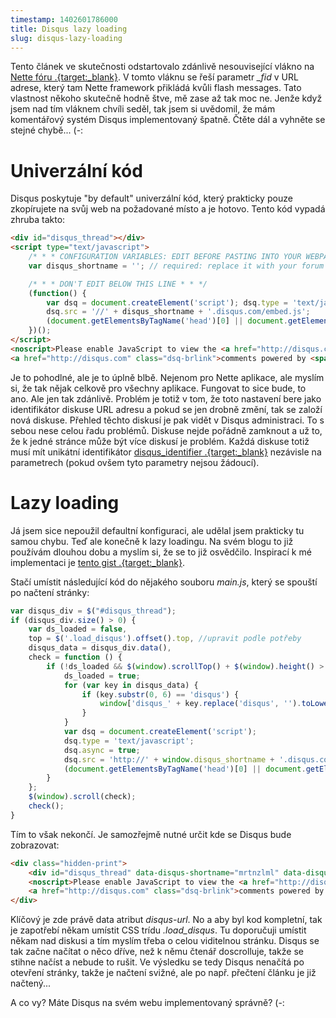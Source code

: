 ```yaml
---
timestamp: 1402601786000
title: Disqus lazy loading
slug: disqus-lazy-loading
---
```

Tento článek ve skutečnosti odstartovalo zdánlivě nesouvisející vlákno na [Nette fóru .{target:_blank}](http://forum.nette.org/cs/19397-ako-sa-zbavit-fid-v-url-ak-sa-nemylim). V tomto vláknu se řeší parametr *_fid* v URL adrese, který tam Nette framework přikládá kvůli flash messages. Tato vlastnost někoho skutečně hodně štve, mě zase až tak moc ne. Jenže když jsem nad tím vláknem chvíli seděl, tak jsem si uvědomil, že mám komentářový systém Disqus implementovaný špatně. Čtěte dál a vyhněte se stejné chybě... (-:

# Univerzální kód

Disqus poskytuje "by default" univerzální kód, který prakticky pouze zkopírujete na svůj web na požadované místo a je hotovo. Tento kód vypadá zhruba takto:

```html
<div id="disqus_thread"></div>
<script type="text/javascript">
    /* * * CONFIGURATION VARIABLES: EDIT BEFORE PASTING INTO YOUR WEBPAGE * * */
    var disqus_shortname = ''; // required: replace it with your forum shortname

    /* * * DON'T EDIT BELOW THIS LINE * * */
    (function() {
        var dsq = document.createElement('script'); dsq.type = 'text/javascript'; dsq.async = true;
        dsq.src = '//' + disqus_shortname + '.disqus.com/embed.js';
        (document.getElementsByTagName('head')[0] || document.getElementsByTagName('body')[0]).appendChild(dsq);
    })();
</script>
<noscript>Please enable JavaScript to view the <a href="http://disqus.com/?ref_noscript">comments powered by Disqus.</a></noscript>
<a href="http://disqus.com" class="dsq-brlink">comments powered by <span class="logo-disqus">Disqus</span></a>
```

Je to pohodlné, ale je to úplně blbě. Nejenom pro Nette aplikace, ale myslím si, že tak nějak celkově pro všechny aplikace. Fungovat to sice bude, to ano. Ale jen tak zdánlivě. Problém je totiž v tom, že toto nastavení bere jako identifikátor diskuse URL adresu a pokud se jen drobně změní, tak se založí nová diskuse. Přehled těchto diskusí je pak vidět v Disqus administraci. To s sebou nese celou řadu problémů. Diskuse nejde pořádně zamknout a už to, že k jedné stránce může být více diskusí je problém. Každá diskuse totiž musí mít unikátní identifikátor [disqus_identifier .{target:_blank}](https://help.disqus.com/customer/portal/articles/472098-javascript-configuration-variables) nezávisle na parametrech (pokud ovšem tyto parametry nejsou žádoucí).

# Lazy loading

Já jsem sice nepoužil defaultní konfiguraci, ale udělal jsem prakticky tu samou chybu. Teď ale konečně k lazy loadingu. Na svém blogu to již používám dlouhou dobu a myslím si, že se to již osvědčilo. Inspirací k mé implementaci je [tento gist .{target:_blank}](https://gist.github.com/omgmog/2310982).

Stačí umístit následující kód do nějakého souboru *main.js*, který se spouští po načtení stránky:

```javascript
var disqus_div = $("#disqus_thread");
if (disqus_div.size() > 0) {
    var ds_loaded = false,
    top = $('.load_disqus').offset().top, //upravit podle potřeby
    disqus_data = disqus_div.data(),
    check = function () {
        if (!ds_loaded && $(window).scrollTop() + $(window).height() > top) {
            ds_loaded = true;
            for (var key in disqus_data) {
                if (key.substr(0, 6) == 'disqus') {
                    window['disqus_' + key.replace('disqus', '').toLowerCase()] = disqus_data[key];
                }
            }
            var dsq = document.createElement('script');
            dsq.type = 'text/javascript';
            dsq.async = true;
            dsq.src = 'http://' + window.disqus_shortname + '.disqus.com/embed.js';
            (document.getElementsByTagName('head')[0] || document.getElementsByTagName('body')[0]).appendChild(dsq);
        }
    };
    $(window).scroll(check);
    check();
}
```

Tím to však nekončí. Je samozřejmě nutné určit kde se Disqus bude zobrazovat:

```html
<div class="hidden-print">
	<div id="disqus_thread" data-disqus-shortname="mrtnzlml" data-disqus-url="{link //this}"></div>
	<noscript>Please enable JavaScript to view the <a href="http://disqus.com/?ref_noscript">comments powered by Disqus.</a></noscript>
	<a href="http://disqus.com" class="dsq-brlink">comments powered by <span class="logo-disqus">Disqus</span></a>
</div>
```

Klíčový je zde právě data atribut *disqus-url*. No a aby byl kod kompletní, tak je zapotřebí někam umístit CSS trídu *.load_disqus*. Tu doporučuji umístit někam nad diskusi a tím myslím třeba o celou viditelnou stránku. Disqus se tak začne načítat o něco dříve, než k němu čtenář doscrolluje, takže se stihne načíst a nebude to rušit. Ve výsledku se tedy Disqus nenačítá po otevření stránky, takže je načtení svižné, ale po např. přečtení článku je již načtený...

A co vy? Máte Disqus na svém webu implementovaný správně? (-: